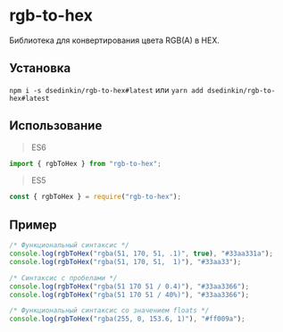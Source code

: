 # rgb-to-hex

Библиотека для конвертирования цвета RGB(A) в HEX.

## Установка

`npm i -s dsedinkin/rgb-to-hex#latest` или `yarn add dsedinkin/rgb-to-hex#latest`

## Использование

> ES6

```js
import { rgbToHex } from "rgb-to-hex";
```

> ES5

```js
const { rgbToHex } = require("rgb-to-hex");
```

## Пример

```js
/* Функциональный синтаксис */
console.log(rgbToHex("rgba(51, 170, 51, .1)", true), "#33aa331a");
console.log(rgbToHex("rgba(51, 170, 51,  1)"), "#33aa33");

/* Синтаксис c пробелами */
console.log(rgbToHex("rgba(51 170 51 / 0.4)"), "#33aa3366");
console.log(rgbToHex("rgba(51 170 51 / 40%)"), "#33aa3366");

/* Функциональный синтаксис со значением floats */
console.log(rgbToHex("rgba(255, 0, 153.6, 1)"), "#ff009a");
```